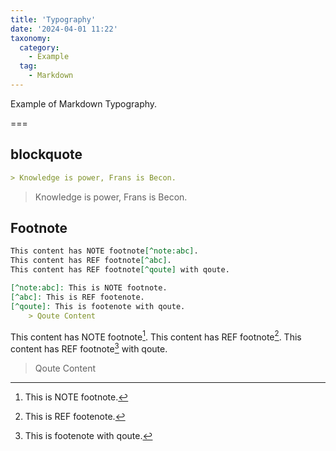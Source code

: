 ```yaml
---
title: 'Typography'
date: '2024-04-01 11:22'
taxonomy:
  category:
    - Example
  tag:
    - Markdown
---
```


Example of  Markdown Typography.

===

## blockquote

```md
> Knowledge is power, Frans is Becon.
```

> Knowledge is power, Frans is Becon.

## Footnote

```markdown
This content has NOTE footnote[^note:abc].
This content has REF footnote[^abc].
This content has REF footnote[^qoute] with qoute.

[^note:abc]: This is NOTE footnote.
[^abc]: This is REF footenote.
[^qoute]: This is footenote with qoute.
    > Qoute Content
```

This content has NOTE footnote[^note:abc].
This content has REF footnote[^abc].
This content has REF footnote[^qoute] with qoute.

[^note:abc]: This is NOTE footnote.
[^abc]: This is REF footenote.
[^qoute]: This is footenote with qoute.
   > Qoute Content